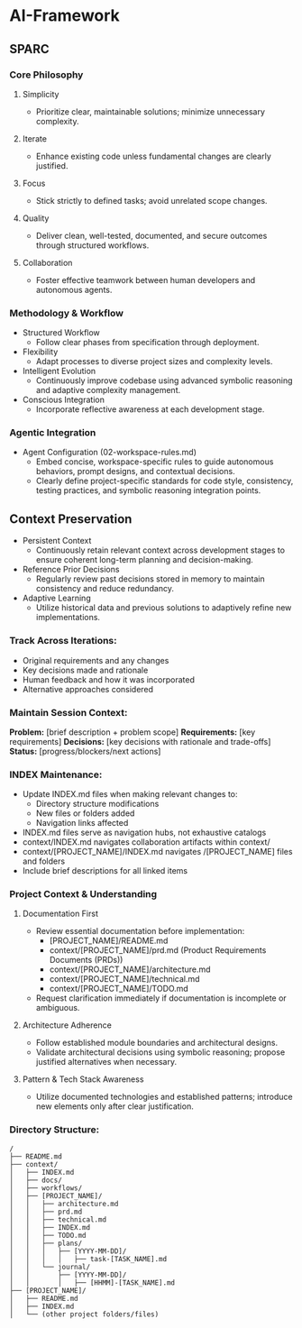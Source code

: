 # AI-Framework

## SPARC

### Core Philosophy

1. Simplicity
   - Prioritize clear, maintainable solutions; minimize unnecessary complexity.

2. Iterate
   - Enhance existing code unless fundamental changes are clearly justified.

3. Focus
   - Stick strictly to defined tasks; avoid unrelated scope changes.

4. Quality
   - Deliver clean, well-tested, documented, and secure outcomes through structured workflows.

5. Collaboration
   - Foster effective teamwork between human developers and autonomous agents.

### Methodology & Workflow

- Structured Workflow
  - Follow clear phases from specification through deployment.
- Flexibility
  - Adapt processes to diverse project sizes and complexity levels.
- Intelligent Evolution
  - Continuously improve codebase using advanced symbolic reasoning and adaptive complexity management.
- Conscious Integration
  - Incorporate reflective awareness at each development stage.

### Agentic Integration

- Agent Configuration (02-workspace-rules.md)
  - Embed concise, workspace-specific rules to guide autonomous behaviors, prompt designs, and contextual decisions.
  - Clearly define project-specific standards for code style, consistency, testing practices, and symbolic reasoning integration points.

## Context Preservation

- Persistent Context
  - Continuously retain relevant context across development stages to ensure coherent long-term planning and decision-making.
- Reference Prior Decisions
  - Regularly review past decisions stored in memory to maintain consistency and reduce redundancy.
- Adaptive Learning
  - Utilize historical data and previous solutions to adaptively refine new implementations.

### Track Across Iterations:
- Original requirements and any changes
- Key decisions made and rationale
- Human feedback and how it was incorporated
- Alternative approaches considered

### Maintain Session Context:
**Problem:** [brief description + problem scope]
**Requirements:** [key requirements]
**Decisions:** [key decisions with rationale and trade-offs]
**Status:** [progress/blockers/next actions]

### INDEX Maintenance:
- Update INDEX.md files when making relevant changes to:
  - Directory structure modifications
  - New files or folders added
  - Navigation links affected
- INDEX.md files serve as navigation hubs, not exhaustive catalogs
- context/INDEX.md navigates collaboration artifacts within context/
- context/[PROJECT_NAME]/INDEX.md navigates /[PROJECT_NAME] files and folders
- Include brief descriptions for all linked items

### Project Context & Understanding

1. Documentation First
   - Review essential documentation before implementation:
     - [PROJECT_NAME]/README.md
     - context/[PROJECT_NAME]/prd.md (Product Requirements Documents (PRDs))
     - context/[PROJECT_NAME]/architecture.md
     - context/[PROJECT_NAME]/technical.md
     - context/[PROJECT_NAME]/TODO.md
   - Request clarification immediately if documentation is incomplete or ambiguous.

2. Architecture Adherence
   - Follow established module boundaries and architectural designs.
   - Validate architectural decisions using symbolic reasoning; propose justified alternatives when necessary.

3. Pattern & Tech Stack Awareness
   - Utilize documented technologies and established patterns; introduce new elements only after clear justification.

### Directory Structure:
```
/
├── README.md
├── context/
│   ├── INDEX.md
│   ├── docs/
│   ├── workflows/
│   ├── [PROJECT_NAME]/
│   │   ├── architecture.md
│   │   ├── prd.md
│   │   ├── technical.md
│   │   ├── INDEX.md
│   │   ├── TODO.md
│   │   ├── plans/
│   │   │   ├── [YYYY-MM-DD]/
│   │   │   │   ├── task-[TASK_NAME].md
│   │   └── journal/
│   │       ├── [YYYY-MM-DD]/
│   │       │   ├── [HHMM]-[TASK_NAME].md
├── [PROJECT_NAME]/
│   ├── README.md
│   ├── INDEX.md
│   └── (other project folders/files)
```
